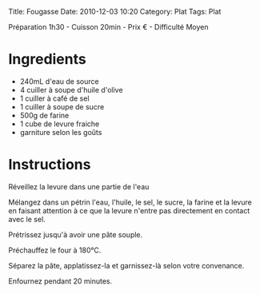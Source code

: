 Title: Fougasse
Date: 2010-12-03 10:20
Category: Plat
Tags: Plat

Préparation 1h30 - Cuisson 20min - Prix € - Difficulté Moyen

# Ingredients

- 240mL d'eau de source
- 4 cuiller à soupe d'huile d'olive
- 1 cuiller à café de sel
- 1 cuiller à soupe de sucre
- 500g de farine
- 1 cube de levure fraiche
- garniture selon les goûts

# Instructions

Réveillez la levure dans une partie de l'eau

Mélangez dans un pétrin l'eau, l'huile, le sel, le sucre, la farine et la levure en faisant attention à ce que la levure n'entre pas directement en contact avec le sel.

Prétrissez jusqu'à avoir une pâte souple.

Préchauffez le four à 180°C.

Séparez la pâte, applatissez-la et garnissez-là selon votre convenance.

Enfournez pendant 20 minutes.
